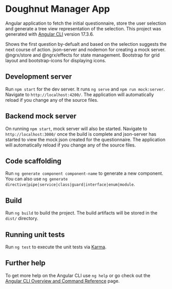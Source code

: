 # Doughnut Manager App

Angular application to fetch the initial questionnaire, store the user selection and generate a tree view representation of the selection.
This project was generated with [Angular CLI](https://github.com/angular/angular-cli) version 17.3.6.
 
 Shows the first question by-defualt and based on the selection suggests the next course of action.
 json-server and nodemon for creating a mock server.
 @ngrx/store and @ngrx/effects for state management.
 Bootstrap for grid layout and bootstrap-icons for displaying icons.

## Development server

Run `npm start` for the dev server. It runs `ng serve` and `npm run mock:server`. Navigate to `http://localhost:4200/`. The application will automatically reload if you change any of the source files.

## Backend mock server

On running `npm start`, mock server will also be started. Navigate to `http://localhost:3000/` once the build is complete and json-server has started to view the mock json created for the questionnaire. The application will automatically reload if you change any of the source files.

## Code scaffolding

Run `ng generate component component-name` to generate a new component. You can also use `ng generate directive|pipe|service|class|guard|interface|enum|module`.

## Build

Run `ng build` to build the project. The build artifacts will be stored in the `dist/` directory.

## Running unit tests

Run `ng test` to execute the unit tests via [Karma](https://karma-runner.github.io).

## Further help

To get more help on the Angular CLI use `ng help` or go check out the [Angular CLI Overview and Command Reference](https://angular.io/cli) page.
